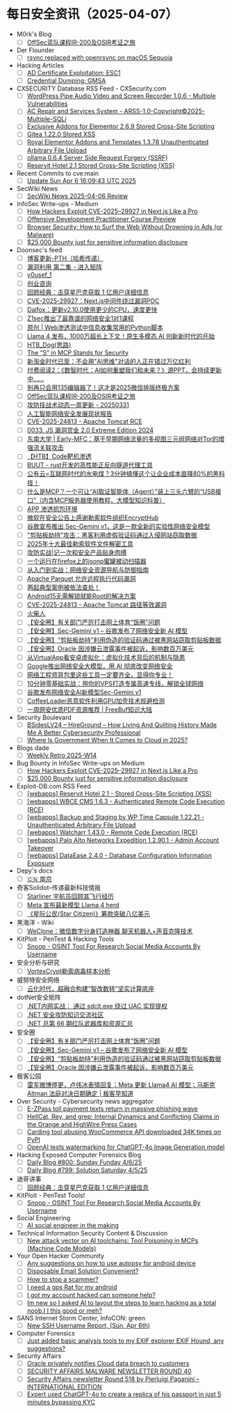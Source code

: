 # 每日安全资讯（2025-04-07）

- M0rk's Blog
  - [ ] [OffSec蓝队课程IR-200及OSIR考证之旅](http://kevien.github.io/2025/04/06/OffSec%E8%93%9D%E9%98%9F%E8%AF%BE%E7%A8%8BIR-200%E5%8F%8AOSIR%E8%80%83%E8%AF%81%E4%B9%8B%E6%97%85/)
- Der Flounder
  - [ ] [rsync replaced with openrsync on macOS Sequoia](https://derflounder.wordpress.com/2025/04/06/rsync-replaced-with-openrsync-on-macos-sequoia/)
- Hacking Articles
  - [ ] [AD Certificate Exploitation: ESC1](https://www.hackingarticles.in/ad-certificate-exploitation-esc1/)
  - [ ] [Credential Dumping: GMSA](https://www.hackingarticles.in/credential-dumping-gmsa/)
- CXSECURITY Database RSS Feed - CXSecurity.com
  - [ ] [WordPress Pipe Audio Video and Screen Recorder 1.0.6 - Multiple Vulnerabilities](https://cxsecurity.com/issue/WLB-2025040014)
  - [ ] [AC Repair and Services System - ARSS-1.0-Copyright©2025-Multiple-SQLi](https://cxsecurity.com/issue/WLB-2025040013)
  - [ ] [Exclusive Addons for Elementor 2.6.9 Stored Cross-Site Scripting](https://cxsecurity.com/issue/WLB-2025040012)
  - [ ] [Gitea 1.22.0 Stored XSS](https://cxsecurity.com/issue/WLB-2025040011)
  - [ ] [Royal Elementor Addons and Templates 1.3.78 Unauthenticated Arbitrary File Upload](https://cxsecurity.com/issue/WLB-2025040010)
  - [ ] [ollama 0.6.4 Server Side Request Forgery (SSRF)](https://cxsecurity.com/issue/WLB-2025040009)
  - [ ] [Reservit Hotel 2.1 Stored Cross-Site Scripting (XSS)](https://cxsecurity.com/issue/WLB-2025040008)
- Recent Commits to cve:main
  - [ ] [Update Sun Apr  6 16:09:43 UTC 2025](https://github.com/trickest/cve/commit/5e7eb02deeecd13e506f97e860ebb921fd70110e)
- SecWiki News
  - [ ] [SecWiki News 2025-04-06 Review](http://www.sec-wiki.com/?2025-04-06)
- InfoSec Write-ups - Medium
  - [ ] [How Hackers Exploit CVE-2025–29927 in Next.js Like a Pro](https://infosecwriteups.com/how-hackers-exploit-cve-2025-29927-in-next-js-like-a-pro-9997f48ed7ce?source=rss----7b722bfd1b8d---4)
  - [ ] [Offensive Development Practitioner Course Preview](https://infosecwriteups.com/offensive-development-practitioner-course-preview-2890ecea8bc8?source=rss----7b722bfd1b8d---4)
  - [ ] [Browser Security: How to Surf the Web Without Drowning in Ads (or Malware)](https://infosecwriteups.com/browser-security-how-to-surf-the-web-without-drowning-in-ads-or-malware-4b7b0cfe5490?source=rss----7b722bfd1b8d---4)
  - [ ] [$25,000 Bounty just for sensitive information disclosure](https://infosecwriteups.com/25-000-bounty-just-for-sensitive-information-disclosure-c4f6c5a81795?source=rss----7b722bfd1b8d---4)
- Doonsec's feed
  - [ ] [博客更新-PTH（哈希传递）](https://mp.weixin.qq.com/s?__biz=Mzk0MzYyMjEzMQ==&mid=2247487399&idx=1&sn=0d71a96d455c6b9803368b650121cc58)
  - [ ] [漏洞利用 第二集 - 进入矩阵](https://mp.weixin.qq.com/s?__biz=MzAxODM5ODQzNQ==&mid=2247487924&idx=1&sn=0e4cb23d4bf3788912144ba166947fcf)
  - [ ] [y0usef_1](https://mp.weixin.qq.com/s?__biz=Mzk1NzY0NzMyMw==&mid=2247487733&idx=1&sn=89ec7d05c50d3e830a9704057ac85634)
  - [ ] [创业咨询](https://mp.weixin.qq.com/s?__biz=MzA4NzA5OTYzNw==&mid=2247484603&idx=1&sn=589c95a3212cc1315aa57602b836d43a)
  - [ ] [回顾经典：击穿星巴克获取 1 亿用户详细信息](https://mp.weixin.qq.com/s?__biz=MzIzMTIzNTM0MA==&mid=2247497373&idx=1&sn=94c1ae0cb7781f148ae8ad39952ee016)
  - [ ] [CVE-2025-29927：Next.js中间件绕过漏洞POC](https://mp.weixin.qq.com/s?__biz=Mzg3NzU1NzIyMg==&mid=2247484889&idx=1&sn=4651a159ebddd37ffcec1791cfb81162)
  - [ ] [Dalfox：更新v2.10.0使用更少的CPU，速度更快](https://mp.weixin.qq.com/s?__biz=Mzg3NzU1NzIyMg==&mid=2247484889&idx=2&sn=1c0195adff916647661e6366f685d869)
  - [ ] [Z1sec推出了最靠谱的网络安全1对1课程](https://mp.weixin.qq.com/s?__biz=Mzg3NzU1NzIyMg==&mid=2247484889&idx=3&sn=8fa695acb7c3e951842e1c9c24eeff64)
  - [ ] [原创 | Web渗透测试中信息收集常用的Python脚本](https://mp.weixin.qq.com/s?__biz=MzU2NDY2OTU4Nw==&mid=2247519876&idx=1&sn=9220b64f23b76771d8d164b1d834db8a)
  - [ ] [Llama 4 发布，1000万超长上下文！原生多模态 AI 创新新时代的开始](https://mp.weixin.qq.com/s?__biz=MzI1NDMxOTkyNw==&mid=2247485820&idx=1&sn=3140c099c4d0adfe104a6f70d2115d6d)
  - [ ] [HTB_Dog(思路)](https://mp.weixin.qq.com/s?__biz=MzkxMjYyMjA3Mg==&mid=2247485423&idx=1&sn=1da8ef3edbc8fc4d227441472dd39314)
  - [ ] [The “S” in MCP Stands for Security](https://mp.weixin.qq.com/s?__biz=MzkxMzU4ODU2MQ==&mid=2247484251&idx=1&sn=5adaf58ff2398694ae2469d4bcfed90a)
  - [ ] [新淘金时代已至：不会用\"AI思维\"对话的人正在错过万亿红利](https://mp.weixin.qq.com/s?__biz=MzAxOTk3NTg5OQ==&mid=2247492771&idx=1&sn=63e1fcce51813f300dd7ceb63ef94f1d)
  - [ ] [付费阅读2：《数智时代：AI如何重塑我们和未来？》源PPT，会持续更新中......](https://mp.weixin.qq.com/s?__biz=MzAxOTk3NTg5OQ==&mid=2247492771&idx=2&sn=3ca8e04cae7753ae69595b1a8377c9b6)
  - [ ] [别再只会用135编辑器了！这才是2025微信排版终极方案](https://mp.weixin.qq.com/s?__biz=MjM5OTc5MjM4Nw==&mid=2457388330&idx=1&sn=ebcfd2cb57d30a72013113d5c80fc84a)
  - [ ] [OffSec蓝队课程IR-200及OSIR考证之旅](https://mp.weixin.qq.com/s?__biz=MzI5NDg0ODkwMQ==&mid=2247486197&idx=1&sn=ba727613bcddfa282d487a9433c8d115)
  - [ ] [攻防技战术动态一周更新 - 20250331](https://mp.weixin.qq.com/s?__biz=MzkzODc4NjE1OQ==&mid=2247484004&idx=1&sn=ac14b45ab61eb4bc4e70f3dea08edd79)
  - [ ] [人工智能网络安全发展现状报告](https://mp.weixin.qq.com/s?__biz=MjM5OTk4MDE2MA==&mid=2655273366&idx=1&sn=59afb380f327bfcaafbfb3e7d5a3109b)
  - [ ] [CVE-2025-24813 - Apache Tomcat RCE](https://mp.weixin.qq.com/s?__biz=Mzg2NTk4MTE1MQ==&mid=2247487050&idx=1&sn=f9c64f527e1dd43ae3fe8ad15bff0a80)
  - [ ] [0033. JS 漏洞赏金 2.0 Extreme Edition 2024](https://mp.weixin.qq.com/s?__biz=MzA4NDQ5NTU0MA==&mid=2647690664&idx=1&sn=522e16b0585b1398c84014d2d0ab2333)
  - [ ] [东南大学 | Early-MFC：基于早期网络流量的多视图三元组网络对Tor的增强流关联攻击](https://mp.weixin.qq.com/s?__biz=MzU5MTM5MTQ2MA==&mid=2247491908&idx=1&sn=7c9eb9b43bda4c8a819a50b31972ddb6)
  - [ ] [【HTB】Code靶机渗透](https://mp.weixin.qq.com/s?__biz=MzkzNzg4MTI0NQ==&mid=2247487771&idx=1&sn=b53f866fdf07b65cf936d1b126768c1e)
  - [ ] [BUUT - rust开发的高性能正反向隧道代理工具](https://mp.weixin.qq.com/s?__biz=Mzg3NzUyMTM0NA==&mid=2247487941&idx=1&sn=438276659843914e8c218cbc21cc4b0f)
  - [ ] [公有云=互联网时代的水电煤？3分钟搞懂这个让企业成本直降80%的黑科技！](https://mp.weixin.qq.com/s?__biz=MzIyMzIwNzAxMQ==&mid=2649467027&idx=1&sn=aad53ca4e352835ba5801186a23804d1)
  - [ ] [什么是MCP？一个可让“AI取证智能体（Agent）”装上三头六臂的“USB接口”（内含MCP服务器使用教程、大模型知识科普）](https://mp.weixin.qq.com/s?__biz=MzI1NDMxOTkyNw==&mid=2247485791&idx=1&sn=625ff4b8c1558eff2fdc8a45cdb3e053)
  - [ ] [APP 渗透抓包环境](https://mp.weixin.qq.com/s?__biz=MzU5NjYwNDIyOQ==&mid=2247485375&idx=1&sn=5049debda7ce0fff3485df61ecf240a0)
  - [ ] [微软在安全公告上感谢勒索软件组织EncryptHub](https://mp.weixin.qq.com/s?__biz=MzkzNDIzNDUxOQ==&mid=2247497520&idx=1&sn=74284cdf46ba2f334e0640506a5be21c)
  - [ ] [谷歌宣布推出 Sec-Gemini v1，这是一款全新的实验性网络安全模型](https://mp.weixin.qq.com/s?__biz=MzkzNDIzNDUxOQ==&mid=2247497520&idx=2&sn=7e02cbd5e2b4cd541d82dde1755abdd2)
  - [ ] [\"剪贴板劫持\"攻击：黑客利用虚假验证码通过入侵网站窃取数据](https://mp.weixin.qq.com/s?__biz=MzAxMjE3ODU3MQ==&mid=2650610032&idx=1&sn=45ebeb1e50142225f63cec5f2076bd18)
  - [ ] [2025年十大最佳勒索软件文件解密工具](https://mp.weixin.qq.com/s?__biz=MzAxMjE3ODU3MQ==&mid=2650610032&idx=2&sn=5f60e86dae7be396e4de2227faf81332)
  - [ ] [攻防实战|记一次和安全产品贴身肉搏](https://mp.weixin.qq.com/s?__biz=MzAxMjE3ODU3MQ==&mid=2650610032&idx=3&sn=bc68757c764515b826a1f18737ef8e83)
  - [ ] [一个运行在firefox上的jsonp蜜罐被动扫描器](https://mp.weixin.qq.com/s?__biz=MzAxMjE3ODU3MQ==&mid=2650610032&idx=4&sn=ab33079e664d84b5d0790b7454a9c201)
  - [ ] [从入门到实战：网络安全资源导航与防御指南](https://mp.weixin.qq.com/s?__biz=MzAxNTQwMjAzOA==&mid=2452514816&idx=1&sn=de32e4b37ce202bc07249f5ef975d6f8)
  - [ ] [Apache Parquet 允许远程执行代码漏洞](https://mp.weixin.qq.com/s?__biz=MzI0NzE4ODk1Mw==&mid=2652096051&idx=1&sn=12d1531eec52768a008a3463a4226be5)
  - [ ] [两起典型案例被依法查处！](https://mp.weixin.qq.com/s?__biz=MzI0NzE4ODk1Mw==&mid=2652096051&idx=2&sn=5ffd8322b2c001a8db48f0e1427d18ce)
  - [ ] [Android15无需解锁就能Root的解决方案](https://mp.weixin.qq.com/s?__biz=Mzg2NzUzNzk1Mw==&mid=2247497847&idx=1&sn=7d4c81a2cba373867fbff2fc93936669)
  - [ ] [CVE-2025-24813 - Apache Tomcat 路径等效漏洞](https://mp.weixin.qq.com/s?__biz=MzAxMjYyMzkwOA==&mid=2247528882&idx=1&sn=20c23e4f6c831a5896866910321414a3)
  - [ ] [火柴人](https://mp.weixin.qq.com/s?__biz=Mzg5NDE2MDQ3Mg==&mid=2247484679&idx=1&sn=f4084ae2e7a6f91b1804ff9ffbf52641)
  - [ ] [【安全圈】有关部门严厉打击网上体育“饭圈”问题](https://mp.weixin.qq.com/s?__biz=MzIzMzE4NDU1OQ==&mid=2652068921&idx=1&sn=635f6e93a0e8d61ed7c8fc91ebc76d26)
  - [ ] [【安全圈】Sec-Gemini v1 – 谷歌发布了网络安全新 AI 模型](https://mp.weixin.qq.com/s?__biz=MzIzMzE4NDU1OQ==&mid=2652068921&idx=2&sn=f3b4988e03e65396c1bc198f20a1cd41)
  - [ ] [【安全圈】“剪贴板劫持”利用伪造的验证码通过被黑网站窃取剪贴板数据](https://mp.weixin.qq.com/s?__biz=MzIzMzE4NDU1OQ==&mid=2652068921&idx=3&sn=77751c1cbf932a03e2f1128e7db92e9e)
  - [ ] [【安全圈】Oracle 因涉嫌云泄露事件被起诉，影响数百万美元](https://mp.weixin.qq.com/s?__biz=MzIzMzE4NDU1OQ==&mid=2652068921&idx=4&sn=1b24b2b971257e8cebf29c6ec8d9d8f8)
  - [ ] [从VirtualApp看安卓虚拟化：虚拟化技术背后的机制与隐患](https://mp.weixin.qq.com/s?__biz=Mzg3NTU3NTY0Nw==&mid=2247489731&idx=1&sn=74c9112a1c47b68b3b4936d1c0628c06)
  - [ ] [Google推出网络安全大模型，用 AI 彻底改变网络安全](https://mp.weixin.qq.com/s?__biz=MzU5OTMxNjkxMA==&mid=2247488930&idx=1&sn=7d6b13779ef4bbfff07c374079b73519)
  - [ ] [网络工程师背包里这些工具一定要齐全，显得你专业！](https://mp.weixin.qq.com/s?__biz=MzUyNTExOTY1Nw==&mid=2247529304&idx=1&sn=84acaac19e96e83976ee5c3594c6fd32)
  - [ ] [10分钟零基础实战：用你的VPS打造专属高速专线，解锁全球网络](https://mp.weixin.qq.com/s?__biz=MzkyNzYzNTQ2Nw==&mid=2247484394&idx=1&sn=6cfaac44ac0b299952c4ad83f04cf547)
  - [ ] [谷歌发布网络安全AI新模型Sec-Gemini v1](https://mp.weixin.qq.com/s?__biz=MjM5NjA0NjgyMA==&mid=2651317737&idx=1&sn=99fed7dcc16d21127eb031fd187b35f5)
  - [ ] [CoffeeLoader恶意软件利用GPU加壳技术规避检测](https://mp.weixin.qq.com/s?__biz=MjM5NjA0NjgyMA==&mid=2651317737&idx=2&sn=fe4c025ec66daf4b923c9ed321b24758)
  - [ ] [一周网安优质PDF资源推荐 | FreeBuf知识大陆](https://mp.weixin.qq.com/s?__biz=MjM5NjA0NjgyMA==&mid=2651317737&idx=3&sn=917974c5c6291eaa0d18b7c2f92e8f32)
- Security Boulevard
  - [ ] [BSidesLV24 –  HireGround – How Living And Quilting History Made Me A Better Cybersecurity Professional](https://securityboulevard.com/2025/04/bsideslv24-hireground-how-living-and-quilting-history-made-me-a-better-cybersecurity-professional/?utm_source=rss&utm_medium=rss&utm_campaign=bsideslv24-hireground-how-living-and-quilting-history-made-me-a-better-cybersecurity-professional)
  - [ ] [Where Is Government When It Comes to Cloud in 2025?](https://securityboulevard.com/2025/04/where-is-government-when-it-comes-to-cloud-in-2025/?utm_source=rss&utm_medium=rss&utm_campaign=where-is-government-when-it-comes-to-cloud-in-2025)
- Blogs  dade
  - [ ] [Weekly Retro 2025-W14](https://0xda.de/blog/2025/04/weekly-retro-2025-w14/)
- Bug Bounty in InfoSec Write-ups on Medium
  - [ ] [How Hackers Exploit CVE-2025–29927 in Next.js Like a Pro](https://infosecwriteups.com/how-hackers-exploit-cve-2025-29927-in-next-js-like-a-pro-9997f48ed7ce?source=rss----7b722bfd1b8d--bug_bounty)
  - [ ] [$25,000 Bounty just for sensitive information disclosure](https://infosecwriteups.com/25-000-bounty-just-for-sensitive-information-disclosure-c4f6c5a81795?source=rss----7b722bfd1b8d--bug_bounty)
- Exploit-DB.com RSS Feed
  - [ ] [[webapps] Reservit Hotel 2.1 - Stored Cross-Site Scripting (XSS)](https://www.exploit-db.com/exploits/52133)
  - [ ] [[webapps] WBCE CMS 1.6.3 - Authenticated Remote Code Execution (RCE)](https://www.exploit-db.com/exploits/52132)
  - [ ] [[webapps] Backup and Staging by WP Time Capsule 1.22.21 - Unauthenticated Arbitrary File Upload](https://www.exploit-db.com/exploits/52131)
  - [ ] [[webapps] Watcharr 1.43.0 - Remote Code Execution (RCE)](https://www.exploit-db.com/exploits/52130)
  - [ ] [[webapps] Palo Alto Networks Expedition 1.2.90.1 - Admin Account Takeover](https://www.exploit-db.com/exploits/52129)
  - [ ] [[webapps] DataEase 2.4.0 - Database Configuration Information Exposure](https://www.exploit-db.com/exploits/52128)
- Depy's docs
  - [ ] [🇨🇳 南京](https://wiki.rce.ink/view/?view_id=b1ae75ffe2efea17b70101dbe9d8bf42)
- 奇客Solidot–传递最新科技情报
  - [ ] [Starliner 宇航员回顾其飞行经历](https://www.solidot.org/story?sid=80978)
  - [ ] [Meta 宣布最新模型 Llama 4 herd](https://www.solidot.org/story?sid=80977)
  - [ ] [《星际公民(Star Citizen)》筹款突破八亿美元](https://www.solidot.org/story?sid=80976)
- 黑海洋 - Wiki
  - [ ] [WeClone：微信数字分身打造神器 聊天机器人+声音克隆技术](https://blog.upx8.com/4728)
- KitPloit - PenTest &amp; Hacking Tools
  - [ ] [Snoop - OSINT Tool For Research Social Media Accounts By Username](http://www.kitploit.com/2025/04/snoop-osint-tool-for-research-social.html)
- 安全分析与研究
  - [ ] [VortexCrypt勒索病毒样本分析](https://mp.weixin.qq.com/s?__biz=MzA4ODEyODA3MQ==&mid=2247491401&idx=1&sn=6aa8ba4dcf957175cdab6583956d0eba&subscene=0)
- 威努特安全网络
  - [ ] [云化时代，超融合构建“智改数转”坚实计算底座](https://mp.weixin.qq.com/s?__biz=MzAwNTgyODU3NQ==&mid=2651132160&idx=1&sn=915a85a95251926cce9404b33c034ebd&subscene=0)
- dotNet安全矩阵
  - [ ] [.NET内网实战： 通过 sdclt.exe 绕过 UAC 实现提权](https://mp.weixin.qq.com/s?__biz=MzUyOTc3NTQ5MA==&mid=2247499360&idx=1&sn=dfb0019c9d20bf45c934b45363286baa&subscene=0)
  - [ ] [.NET 安全攻防知识交流社区](https://mp.weixin.qq.com/s?__biz=MzUyOTc3NTQ5MA==&mid=2247499360&idx=2&sn=6435d45f303cc6916d808dea5bd18d3f&subscene=0)
  - [ ] [.NET 总第 66 期红队武器库和资源汇总](https://mp.weixin.qq.com/s?__biz=MzUyOTc3NTQ5MA==&mid=2247499360&idx=3&sn=f2aef645310cdce4a98a885cde2f0d4b&subscene=0)
- 安全圈
  - [ ] [【安全圈】有关部门严厉打击网上体育“饭圈”问题](https://mp.weixin.qq.com/s?__biz=MzIzMzE4NDU1OQ==&mid=2652068921&idx=1&sn=635f6e93a0e8d61ed7c8fc91ebc76d26&subscene=0)
  - [ ] [【安全圈】Sec-Gemini v1 – 谷歌发布了网络安全新 AI 模型](https://mp.weixin.qq.com/s?__biz=MzIzMzE4NDU1OQ==&mid=2652068921&idx=2&sn=f3b4988e03e65396c1bc198f20a1cd41&subscene=0)
  - [ ] [【安全圈】“剪贴板劫持”利用伪造的验证码通过被黑网站窃取剪贴板数据](https://mp.weixin.qq.com/s?__biz=MzIzMzE4NDU1OQ==&mid=2652068921&idx=3&sn=77751c1cbf932a03e2f1128e7db92e9e&subscene=0)
  - [ ] [【安全圈】Oracle 因涉嫌云泄露事件被起诉，影响数百万美元](https://mp.weixin.qq.com/s?__biz=MzIzMzE4NDU1OQ==&mid=2652068921&idx=4&sn=1b24b2b971257e8cebf29c6ec8d9d8f8&subscene=0)
- 极客公园
  - [ ] [雷军微博停更，卢伟冰表情回复；Meta 更新 Llama4 AI 模型；马斯克 Altman 法庭对决日期确定 | 极客早知道](https://mp.weixin.qq.com/s?__biz=MTMwNDMwODQ0MQ==&mid=2653077094&idx=1&sn=d3f9ec0a0e1469a6b516c07131480c8d&subscene=0)
- Over Security - Cybersecurity news aggregator
  - [ ] [E-ZPass toll payment texts return in massive phishing wave](https://www.bleepingcomputer.com/news/security/toll-payment-text-scam-returns-in-massive-phishing-wave/)
  - [ ] [HellCat, Rey, and grep: Internal Dynamics and Conflicting Claims in the Orange and HighWire Press Cases](https://www.suspectfile.com/hellcat-rey-and-grep-internal-dynamics-and-conflicting-claims-in-the-orange-and-highwire-press-cases/)
  - [ ] [Carding tool abusing WooCommerce API downloaded 34K times on PyPI](https://www.bleepingcomputer.com/news/security/carding-tool-abusing-woocommerce-api-downloaded-34k-times-on-pypi/)
  - [ ] [OpenAI tests watermarking for ChatGPT-4o Image Generation model](https://www.bleepingcomputer.com/news/artificial-intelligence/openai-tests-watermarking-for-chatgpt-4o-image-generation-model/)
- Hacking Exposed Computer Forensics Blog
  - [ ] [Daily Blog #800: Sunday Funday 4/6/25](https://www.hecfblog.com/2025/04/daily-blog-800-sunday-funday-4625.html)
  - [ ] [Daily Blog #799: Solution Saturday 4/5/25](https://www.hecfblog.com/2025/04/daily-blog-799-solution-saturday-4525.html)
- 迪哥讲事
  - [ ] [回顾经典：击穿星巴克获取 1 亿用户详细信息](https://mp.weixin.qq.com/s?__biz=MzIzMTIzNTM0MA==&mid=2247497373&idx=1&sn=94c1ae0cb7781f148ae8ad39952ee016&subscene=0)
- KitPloit - PenTest Tools!
  - [ ] [Snoop - OSINT Tool For Research Social Media Accounts By Username](http://www.kitploit.com/2025/04/snoop-osint-tool-for-research-social.html)
- Social Engineering
  - [ ] [AI social engineer in the making](https://www.reddit.com/r/SocialEngineering/comments/1jsxrzz/ai_social_engineer_in_the_making/)
- Technical Information Security Content & Discussion
  - [ ] [New attack vector on AI toolchains: Tool Poisoning in MCPs (Machine Code Models)](https://www.reddit.com/r/netsec/comments/1jt7c80/new_attack_vector_on_ai_toolchains_tool_poisoning/)
- Your Open Hacker Community
  - [ ] [Any suggestions on how to use autopsy for android device](https://www.reddit.com/r/HowToHack/comments/1jswdpm/any_suggestions_on_how_to_use_autopsy_for_android/)
  - [ ] [Disposable Email Solution Convenient?](https://www.reddit.com/r/HowToHack/comments/1jsqn1o/disposable_email_solution_convenient/)
  - [ ] [How to stop a scammer?](https://www.reddit.com/r/HowToHack/comments/1jsuuxr/how_to_stop_a_scammer/)
  - [ ] [I need a gps Rat for my android](https://www.reddit.com/r/HowToHack/comments/1jt4zm8/i_need_a_gps_rat_for_my_android/)
  - [ ] [I got my account hacked can someone help?](https://www.reddit.com/r/HowToHack/comments/1jt43no/i_got_my_account_hacked_can_someone_help/)
  - [ ] [Im new so I asked AI to layout the steps to learn hacking as a total noob.I I this good or meh?](https://www.reddit.com/r/HowToHack/comments/1jsvan7/im_new_so_i_asked_ai_to_layout_the_steps_to_learn/)
- SANS Internet Storm Center, InfoCON: green
  - [ ] [New SSH Username Report, (Sun, Apr 6th)](https://isc.sans.edu/diary/rss/31830)
- Computer Forensics
  - [ ] [Just added basic analysis tools to my EXIF explorer EXIF Hound, any suggestions?](https://www.reddit.com/r/computerforensics/comments/1jsj8y3/just_added_basic_analysis_tools_to_my_exif/)
- Security Affairs
  - [ ] [Oracle privately notifies Cloud data breach to customers](https://securityaffairs.com/176278/data-breach/oracle-privately-notifies-cloud-data-breach-to-customers.html)
  - [ ] [SECURITY AFFAIRS MALWARE NEWSLETTER ROUND 40](https://securityaffairs.com/176244/malware/security-affairs-malware-newsletter-round-40.html)
  - [ ] [Security Affairs newsletter Round 518 by Pierluigi Paganini – INTERNATIONAL EDITION](https://securityaffairs.com/176235/security/security-affairs-newsletter-round-518-by-pierluigi-paganini-international-edition.html)
  - [ ] [Expert used ChatGPT-4o to create a replica of his passport in just 5 minutes bypassing KYC](https://securityaffairs.com/176224/security/chatgpt-4o-to-create-a-replica-of-his-passport-in-just-five-minutes.html)
